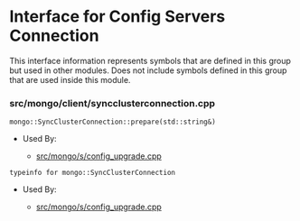 
# Interface for Config Servers Connection
This interface information represents symbols that are defined in this group but used in other modules.  Does not include symbols defined in this group that are used inside this module.

### src/mongo/client/syncclusterconnection.cpp

<div></div>

    mongo::SyncClusterConnection::prepare(std::string&)

- Used By:

    - [src/mongo/s/config\_upgrade.cpp](../../../../sharding/config\_metadata\_upgrade)

<div></div>

    typeinfo for mongo::SyncClusterConnection

- Used By:

    - [src/mongo/s/config\_upgrade.cpp](../../../../sharding/config\_metadata\_upgrade)
